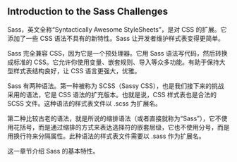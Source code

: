 ## Introduction to the Sass Challenges

Sass，英文全称“Syntactically Awesome StyleSheets”，是对 CSS 的扩展。它添加了一些 CSS 语法不具有的新特性。Sass 让开发者维护样式表变得更简单。

Sass 完全兼容 CSS，因为它是一个预处理器。它用 Sass 语法写代码，然后转换成标准的 CSS。它允许你使用变量、嵌套规则、导入等众多功能。有助于保持大型样式表结构良好，让 CSS 语言更强大，优雅。

Sass 有两种语法。第一种被称为 SCSS（Sassy CSS），也是我们接下来的挑战采用的语法，它是 CSS 语法的扩充版本。也就是说，CSS 样式表也是合法的 SCSS 文件。这种语法的样式表文件以 .scss 为扩展名。

第二种比较古老的语法，就是所说的缩排语法（或者直接就称为“Sass”），它不使用花括号，而是通过缩排的方式来表达选择符的嵌套层级，它也不使用分号，而是用换行符来分隔属性。此种语法的样式表文件需要以 .sass 作为扩展名。

这一章节介绍 Sass 的基本特性。